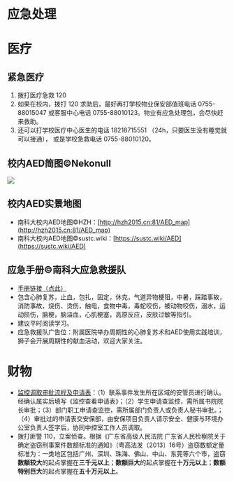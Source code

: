# 应急处理

# 医疗

## 紧急医疗
1. 拨打医疗急救 120
2. 如果在校内，拨打 120 求助后，最好再打学校物业保安部值班电话 0755-88015047 或客服中心电话 0755-88010123。物业有应急处理包，会尽快赶来救助。
3. 还可以打学校医疗中心医生的电话 18218715551 （24h，只要医生没有睡觉就可以接通），
或是学校急救电话 0755-88010120。

## 校内AED简图©Nekonull

<a data-fancybox title="校内AED简图©Nekonull" href="https://cdn.jsdelivr.net/gh/sustc/sustech-online-ng@master/docs/emergency/AED_简图.png">![](https://cdn.jsdelivr.net/gh/sustc/sustech-online-ng@master/docs/emergency/AED_简图.png)</a>

## 校内AED实景地图
* 南科大校内AED地图©HZH：[http://hzh2015.cn:81/AED_map](http://hzh2015.cn:81/AED_map)
* 南科大校内AED地图©sustc.wiki：[https://sustc.wiki/AED](https://sustc.wiki/AED)

## 应急手册©南科大应急救援队

* [手册链接（点此）](https://cdn.jsdelivr.net/gh/sustc/sustech-online-ng@master/docs/emergency/应急手册Emergency_manual2020.pdf)
* 包含心肺复苏，止血，包扎，固定，休克，气道异物梗阻，中暑，踩踏事故，消防事故，烧伤、烫伤，触电，食物中毒，毒蛇咬伤，被动物咬伤，溺水，运动损伤，脑梗，脑溢血，心肌梗塞，高原反应，皮肤过敏等指引。
* 建议平时阅读学习。
* 应急救援队广告位：附属医院举办周期性的心肺复苏术和AED使用实践培训，狮子会开展周期性的献血活动，欢迎大家关注。

# 财物

* [监控调取审批流程及申请表](https://cdn.jsdelivr.net/gh/sustc/sustech-online-ng@master/docs/emergency/监控调取审批流程及申请表.pdf)：（1）联系事件发生所在区域的安管员进行确认。经确认属实后填写《监控查看申请表》；（2）学生申请查监控，需所属书院院长审批；（3）部门职工申请查监控，需所属部门负责人或负责人秘书审批。；（4）审批过的申请表交安保部，由安保项目负责人请示安全、健康与环境办公室负责人签字后，协同中控室工作人员调取。
* 拨打匪警 110，立案侦查。根据《广东省高级人民法院 广东省人民检察院关于确定盗窃刑事案件数额标准的通知》（粤高法发〔2013〕16号）盗窃数额定量标准为：一类地区包括广州、深圳、珠海、佛山、中山、东莞等六个市，盗窃**数额较大**的起点掌握在**三千元以上**；**数额巨大**的起点掌握在**十万元以上**；**数额特别巨大**的起点掌握在**五十万元以上**。